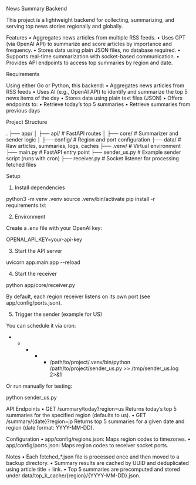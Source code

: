 News Summary Backend

This project is a lightweight backend for collecting, summarizing, and serving top news stories regionally and globally.

Features
	•	Aggregates news articles from multiple RSS feeds.
	•	Uses GPT (via OpenAI API) to summarize and score articles by importance and frequency.
	•	Stores data using plain JSON files, no database required.
	•	Supports real-time summarization with socket-based communication.
	•	Provides API endpoints to access top summaries by region and date.

Requirements

Using either Go or Python, this backend:
	•	Aggregates news articles from RSS feeds
	•	Uses AI (e.g., OpenAI API) to identify and summarize the top 5 news items of the day
	•	Stores data using plain text files (JSON)
	•	Offers endpoints to:
	•	Retrieve today’s top 5 summaries
	•	Retrieve summaries from previous days

Project Structure

.
├── app/
│   ├── api/                # FastAPI routes
│   ├── core/               # Summarizer and sender logic
│   ├── config/             # Region and port configuration
├── data/                   # Raw articles, summaries, logs, caches
├── .venv/                  # Virtual environment
├── main.py                 # FastAPI entry point
├── sender_us.py            # Example sender script (runs with cron)
├── receiver.py             # Socket listener for processing fetched files

Setup

1. Install dependencies

python3 -m venv .venv
source .venv/bin/activate
pip install -r requirements.txt

2. Environment

Create a .env file with your OpenAI key:

OPENAI_API_KEY=your-api-key

3. Start the API server

uvicorn app.main:app --reload

4. Start the receiver

python app/core/receiver.py

By default, each region receiver listens on its own port (see app/config/ports.json).

5. Trigger the sender (example for US)

You can schedule it via cron:

* * * * * /path/to/project/.venv/bin/python /path/to/project/sender_us.py >> /tmp/sender_us.log 2>&1

Or run manually for testing:

python sender_us.py

API Endpoints
	•	GET /summary/today?region=us
Returns today’s top 5 summaries for the specified region (defaults to us).
	•	GET /summary/{date}?region=jp
Returns top 5 summaries for a given date and region (date format: YYYY-MM-DD).

Configuration
	•	app/config/regions.json: Maps region codes to timezones.
	•	app/config/ports.json: Maps region codes to receiver socket ports.

Notes
	•	Each fetched_*.json file is processed once and then moved to a backup directory.
	•	Summary results are cached by UUID and deduplicated using article title + link.
	•	Top 5 summaries are precomputed and stored under data/top_k_cache/{region}/{YYYY-MM-DD}.json.
